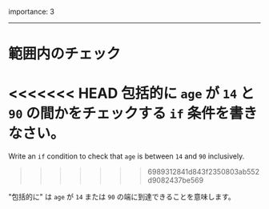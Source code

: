 importance: 3

---

# 範囲内のチェック

<<<<<<< HEAD
包括的に `age` が `14` と `90` の間かをチェックする `if` 条件を書きなさい。
=======
Write an `if` condition to check that `age` is between `14` and `90` inclusively.
>>>>>>> 6989312841d843f2350803ab552d9082437be569

"包括的に" は `age` が `14` または `90` の端に到達できることを意味します。

